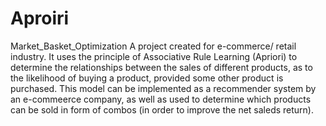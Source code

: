# Aproiri
Market_Basket_Optimization
A project created for e-commerce/ retail industry. It uses the principle of Associative Rule Learning (Apriori) to determine the relationships between the sales of different products, as to the likelihood of buying a product, provided some other product is purchased. This model can be implemented as a recommender system by an e-commeerce company, as well as used to determine which products can be sold in form of combos (in order to improve the net saleds return).

